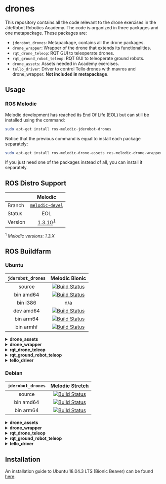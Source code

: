 # drones

This repository contains all the code relevant to the drone exercises in the JdeRobot Robotics Academy. The code is organized in three packages and one metapackage. These packages are:
- `jderobot_drones`: Metapackage, contains all the drone packages.
- `drone_wrapper`: Wrapper of the drone that extends its functionalities.
- `rqt_drone_teleop`: RQT GUI to teleoperate drones.
- `rqt_ground_robot_teleop`: RQT GUI to teleoperate ground robots.
- `drone_assets`: Assets needed in Academy exercises.
- `tello_driver`: Driver to control Tello drones with mavros and drone_wrapper. **Not included in metapackage**.

## Usage

### ROS Melodic
Melodic development has reached its End Of Life (EOL) but can still be installed using the command:
```bash
sudo apt-get install ros-melodic-jderobot-drones
```

Notice that the previous command is equal to install each package separately:
```bash
sudo apt-get install ros-melodic-drone-assets ros-melodic-drone-wrapper ros-melodic-rqt-drone-teleop ros-melodic-rqt-ground-robot-teleop ros-melodic-tello-driver
```
If you just need one of the packages instead of all, you can install it separately.

## ROS Distro Support

|         | Melodic |
| ------- |:-------:|
| Branch  | [`melodic-devel`](https://github.com/JdeRobot/drones/tree/melodic-devel) |
| Status  | EOL |
| Version | [1.3.10](http://repositories.ros.org/status_page/ros_melodic_default.html?q=jderobot_drones)<sup>1</sup> |

<sup>1</sup> _Melodic versions: 1.3.X_

## ROS Buildfarm

### Ubuntu

| `jderobot_drones` |  Melodic Bionic |
|:-------:|:-------------------:|
| source | [![Build Status](http://build.ros.org/buildStatus/icon?job=Msrc_uB__jderobot_drones__ubuntu_bionic__source)](http://build.ros.org/job/Msrc_uB__jderobot_drones__ubuntu_bionic__source/) |
| bin amd64 | [![Build Status](http://build.ros.org/buildStatus/icon?job=Mbin_uB64__jderobot_drones__ubuntu_bionic_amd64__binary)](http://build.ros.org/job/Mbin_uB64__jderobot_drones__ubuntu_bionic_amd64__binary/) |
| bin i386 | n/a |
| dev amd64 | [![Build Status](http://build.ros.org/buildStatus/icon?job=Mdev__jderobot_drones__ubuntu_bionic_amd64)](http://build.ros.org/job/Mdev__jderobot_drones__ubuntu_bionic_amd64/) |
| bin arm64 | [![Build Status](http://build.ros.org/buildStatus/icon?job=Mbin_ubv8_uBv8__jderobot_drones__ubuntu_bionic_arm64__binary)](http://build.ros.org/job/Mbin_ubv8_uBv8__jderobot_drones__ubuntu_bionic_arm64__binary/) |
| bin armhf | [![Build Status](http://build.ros.org/buildStatus/icon?job=Mbin_ubhf_uBhf__jderobot_drones__ubuntu_bionic_armhf__binary)](http://build.ros.org/job/Mbin_ubhf_uBhf__jderobot_drones__ubuntu_bionic_armhf__binary/) |


<details>
<summary><b>drone_assets</b></summary>
<br>
  
| `drone_assets` |  Melodic Bionic |
|:-------:|:-------------------:|
| source | [![Build Status](https://build.ros.org/buildStatus/icon?job=Msrc_uB__drone_assets__ubuntu_bionic__source)](https://build.ros.org/job/Msrc_uB__drone_assets__ubuntu_bionic__source/) | 
| bin amd64 | [![Build Status](https://build.ros.org/buildStatus/icon?job=Mbin_uB64__drone_assets__ubuntu_bionic_amd64__binary)](https://build.ros.org/job/Mbin_uB64__drone_assets__ubuntu_bionic_amd64__binary/) |
| bin i386 | n/a | 
| dev amd64 | n/a |
| bin arm64 | [![Build Status](https://build.ros.org/buildStatus/icon?job=Mbin_ubv8_uBv8__drone_assets__ubuntu_bionic_arm64__binary)](https://build.ros.org/job/Mbin_ubv8_uBv8__drone_assets__ubuntu_bionic_arm64__binary/) |
| bin armhf |  [![Build Status](https://build.ros.org/buildStatus/icon?job=Mbin_ubhf_uBhf__drone_assets__ubuntu_bionic_armhf__binary)](https://build.ros.org/job/Mbin_ubhf_uBhf__drone_assets__ubuntu_bionic_armhf__binary/) |

</details>


<details>
<summary><b>drone_wrapper</b></summary>
<br>
  
| `drone_wrapper` |  Melodic Bionic |
|:-------:|:-------------------:|
| source | [![Build Status](http://build.ros.org/buildStatus/icon?job=Msrc_uB__drone_wrapper__ubuntu_bionic__source)](http://build.ros.org/job/Msrc_uB__drone_wrapper__ubuntu_bionic__source/) | 
| bin amd64 | [![Build Status](http://build.ros.org/buildStatus/icon?job=Mbin_uB64__drone_wrapper__ubuntu_bionic_amd64__binary)](http://build.ros.org/job/Mbin_uB64__drone_wrapper__ubuntu_bionic_amd64__binary/) |
| bin i386 | n/a | 
| dev amd64 | n/a |
| bin arm64 | [![Build Status](http://build.ros.org/buildStatus/icon?job=Mbin_ubv8_uBv8__drone_wrapper__ubuntu_bionic_arm64__binary)](http://build.ros.org/job/Mbin_ubv8_uBv8__drone_wrapper__ubuntu_bionic_arm64__binary/) |
| bin armhf | [![Build Status](http://build.ros.org/buildStatus/icon?job=Mbin_ubhf_uBhf__drone_wrapper__ubuntu_bionic_armhf__binary)](http://build.ros.org/job/Mbin_ubhf_uBhf__drone_wrapper__ubuntu_bionic_armhf__binary/) |
  
</details>


<details>
<summary><b>rqt_drone_teleop</b></summary>
<br>
  
| `rqt_drone_teleop` |  Melodic Bionic |
|:-------:|:-------------------:|
| source | [![Build Status](http://build.ros.org/buildStatus/icon?job=Msrc_uB__rqt_drone_teleop__ubuntu_bionic__source)](http://build.ros.org/job/Msrc_uB__rqt_drone_teleop__ubuntu_bionic__source/) | 
| bin amd64 | [![Build Status](http://build.ros.org/buildStatus/icon?job=Mbin_uB64__rqt_drone_teleop__ubuntu_bionic_amd64__binary)](http://build.ros.org/job/Mbin_uB64__rqt_drone_teleop__ubuntu_bionic_amd64__binary/) | 
| bin i386 | n/a |
| dev amd64 | n/a |
| bin arm64 | [![Build Status](http://build.ros.org/buildStatus/icon?job=Mbin_ubv8_uBv8__rqt_drone_teleop__ubuntu_bionic_arm64__binary)](http://build.ros.org/job/Mbin_ubv8_uBv8__rqt_drone_teleop__ubuntu_bionic_arm64__binary/) |
| bin armhf | [![Build Status](http://build.ros.org/buildStatus/icon?job=Mbin_ubhf_uBhf__rqt_drone_teleop__ubuntu_bionic_armhf__binary)](http://build.ros.org/job/Mbin_ubhf_uBhf__rqt_drone_teleop__ubuntu_bionic_armhf__binary/) |
  
</details>

<details>
<summary><b>rqt_ground_robot_teleop</b></summary>
<br>
  
| `rqt_ground_robot_teleop` |  Melodic Bionic |
|:-------:|:-------------------:|
| source | [![Build Status](http://build.ros.org/buildStatus/icon?job=Msrc_uB__rqt_ground_robot_teleop__ubuntu_bionic__source)](http://build.ros.org/job/Msrc_uB__rqt_ground_robot_teleop__ubuntu_bionic__source/) | 
| bin amd64 | [![Build Status](http://build.ros.org/buildStatus/icon?job=Mbin_uB64__rqt_ground_robot_teleop__ubuntu_bionic_amd64__binary)](http://build.ros.org/job/Mbin_uB64__rqt_ground_robot_teleop__ubuntu_bionic_amd64__binary/) | 
| bin i386 | n/a | 
| dev amd64 | n/a |
| bin arm64 | [![Build Status](http://build.ros.org/buildStatus/icon?job=Mbin_ubv8_uBv8__rqt_ground_robot_teleop__ubuntu_bionic_arm64__binary)](http://build.ros.org/job/Mbin_ubv8_uBv8__rqt_ground_robot_teleop__ubuntu_bionic_arm64__binary/) |
| bin armhf | [![Build Status](http://build.ros.org/buildStatus/icon?job=Mbin_ubhf_uBhf__rqt_ground_robot_teleop__ubuntu_bionic_armhf__binary)](http://build.ros.org/job/Mbin_ubhf_uBhf__rqt_ground_robot_teleop__ubuntu_bionic_armhf__binary/) |
  
</details>


<details>
<summary><b>tello_driver</b></summary>
<br>
  
| `tello_driver` |  Melodic Bionic |
|:-------:|:-------------------:|
| source | - | 
| bin amd64 | - |
| bin i386 | n/a | 
| dev amd64 | n/a |
| bin arm64 | - |
| bin armhf | - |

</details>

### Debian

| `jderobot_drones` |  Melodic Stretch   | 
|:-------:|:-------------------:|
| source | [![Build Status](http://build.ros.org/buildStatus/icon?job=Msrc_dS__jderobot_drones__debian_stretch__source)](http://build.ros.org/job/Msrc_dS__jderobot_drones__debian_stretch__source/) | 
| bin amd64 | [![Build Status](http://build.ros.org/buildStatus/icon?job=Mbin_ds_dS64__jderobot_drones__debian_stretch_amd64__binary)](http://build.ros.org/job/Mbin_ds_dS64__jderobot_drones__debian_stretch_amd64__binary/) | 
| bin arm64 | [![Build Status](http://build.ros.org/buildStatus/icon?job=Mbin_dsv8_dSv8__jderobot_drones__debian_stretch_arm64__binary)](http://build.ros.org/job/Mbin_dsv8_dSv8__jderobot_drones__debian_stretch_arm64__binary/) | 


<details>
<summary><b>drone_assets</b></summary>
<br>
  
| `drone_assets` |  Melodic Stretch   | 
|:-------:|:-------------------:|
| source | n/a | 
| bin amd64 | n/a | 
| bin arm64 | n/a | 
  
</details>


<details>
<summary><b>drone_wrapper</b></summary>
<br>
  
| `drone_wrapper` |  Melodic Stretch   | 
|:-------:|:-------------------:|
| source | [![Build Status](http://build.ros.org/buildStatus/icon?job=Msrc_dS__drone_wrapper__debian_stretch__source)](http://build.ros.org/job/Msrc_dS__drone_wrapper__debian_stretch__source/) | 
| bin amd64 | [![Build Status](http://build.ros.org/buildStatus/icon?job=Mbin_ds_dS64__drone_wrapper__debian_stretch_amd64__binary)](http://build.ros.org/job/Mbin_ds_dS64__drone_wrapper__debian_stretch_amd64__binary/) | 
| bin arm64 | [![Build Status](http://build.ros.org/buildStatus/icon?job=Mbin_dsv8_dSv8__drone_wrapper__debian_stretch_arm64__binary)](http://build.ros.org/job/Mbin_dsv8_dSv8__drone_wrapper__debian_stretch_arm64__binary/) | 
  
</details>

<details>
<summary><b>rqt_drone_teleop</b></summary>
<br>
  
| `rqt_drone_teleop` |  Melodic Stretch   | 
|:-------:|:-------------------:|
| source | [![Build Status](http://build.ros.org/buildStatus/icon?job=Msrc_dS__rqt_drone_teleop__debian_stretch__source)](http://build.ros.org/job/Msrc_dS__rqt_drone_teleop__debian_stretch__source/) | 
| bin amd64 | [![Build Status](http://build.ros.org/buildStatus/icon?job=Mbin_ds_dS64__rqt_drone_teleop__debian_stretch_amd64__binary)](http://build.ros.org/job/Mbin_ds_dS64__rqt_drone_teleop__debian_stretch_amd64__binary/) | 
| bin arm64 | [![Build Status](http://build.ros.org/buildStatus/icon?job=Mbin_dsv8_dSv8__rqt_drone_teleop__debian_stretch_arm64__binary)](http://build.ros.org/job/Mbin_dsv8_dSv8__rqt_drone_teleop__debian_stretch_arm64__binary/) | 
  
</details>

<details>
<summary><b>rqt_ground_robot_teleop</b></summary>
<br>
  
| `rqt_ground_robot_teleop` |  Melodic Stretch   | 
|:-------:|:-------------------:|
| source | [![Build Status](http://build.ros.org/buildStatus/icon?job=Msrc_dS__rqt_ground_robot_teleop__debian_stretch__source)](http://build.ros.org/job/Msrc_dS__rqt_ground_robot_teleop__debian_stretch__source/) | 
| bin amd64 | [![Build Status](http://build.ros.org/buildStatus/icon?job=Mbin_ds_dS64__rqt_ground_robot_teleop__debian_stretch_amd64__binary)](http://build.ros.org/job/Mbin_ds_dS64__rqt_ground_robot_teleop__debian_stretch_amd64__binary/) | 
| bin arm64 | [![Build Status](http://build.ros.org/buildStatus/icon?job=Mbin_dsv8_dSv8__rqt_ground_robot_teleop__debian_stretch_arm64__binary)](http://build.ros.org/job/Mbin_dsv8_dSv8__rqt_ground_robot_teleop__debian_stretch_arm64__binary/) | 
  
</details>

<details>
<summary><b>tello_driver</b></summary>
<br>
  
| `tello_driver` |  Melodic Stretch   | 
|:-------:|:-------------------:|
| source | - | 
| bin amd64 | - | 
| bin arm64 | - | 
  
</details>

## Installation

An installation guide to Ubuntu 18.04.3 LTS (Bionic Beaver) can be found [here](https://github.com/JdeRobot/drones/blob/master/installation18.md).
